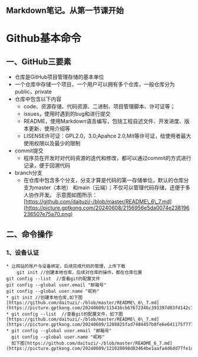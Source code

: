 Markdown笔记。从第一节课开始<br>
---
# Github基本命令

## 一、GitHub三要素
* 仓库是GitHub项目管理存储的基本单位
* 一个仓库中存储一个项目，一个用户可以拥有多个仓库，一般仓库分为public，private
* 仓库中包含以下内容
  * code、资源存储、代码资源、二进制、项目管理脚本、许可证等；
  * issues，使用时遇到的bug和进行提交
  * README，使用Markdown语言编写，包括工程自述文件、开发进度、版本更新、使用介绍等
  * LISENSE许可证：GPL2.0，3.0;Apahce 2.0,Mit等许可证，给使用者最大使用权限以及最少的限制
* commit提交
  * 程序员在开发时对代码资源的迭代和修改，都可以通过commit的方式进行记录，便于回溯代码
* branch分支
  * 在仓库中包含多个分支，分支才算是代码的第一存储单位，默认的仓库分支为master（本地）
  和main（云端）；不仅可以管理代码存储，还便于多人协作开发。
  示意图如图所示：
 [https://github.com/daituzi/-/blob/master/README\_6\_7.md](https://picture.gptkong.com/20240608/2156956e5da0074e238196236507e75a70.png)

## 二、命令操作
### 1、设备认证
    * 让网站的账户与设备绑定，后续完成代码的管理，上传下载
        git init //创建本地仓库，后续对仓库的操作，都在仓库位置
	git config --list  //查看git的配置文件
	git config --global user.email "邮箱号"
	git config --global user.name "昵称" 
    * git init //创建本地仓库,如下图[https://github.com/daituzi/-/blob/master/README\_6\_7.md](https://picture.gptkong.com/20240609/115416cb67672346c393397d03fd142c7f.png)
    * git config --list  //查看git的配置文件，如下图[https://github.com/daituzi/-/blob/master/README\_6\_7.md](https://picture.gptkong.com/20240609/1208825fad7484457b8fe6e641175f777b.png)
    * git config --global user.email "邮箱号"
      git config --global user.name "昵称"
      如下图[https://github.com/daituzi/-/blob/master/README_6_7.md](https://picture.gptkong.com/20240609/121028098d83464be1aafa4d6dd77fe1d3.png)

